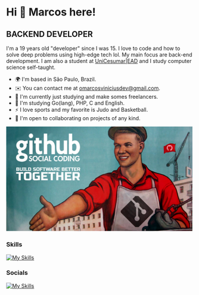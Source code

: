 <!--
 _____ _         _____ _        _ _                   __  _   _ _       _        _ _             _ 
|  _  | |       /  ___| |      | | |                 / / | | | (_)     | |      | | |           | |
| | | | | __ _  \ `--.| |_ __ _| | | _____ _ __     / /  | |_| |_   ___| |_ __ _| | | _____ _ __| |
| | | | |/ _` |  `--. \ __/ _` | | |/ / _ \ '__|   / /   |  _  | | / __| __/ _` | | |/ / _ \ '__| |
\ \_/ / | (_| | /\__/ / || (_| | |   <  __/ |     / /    | | | | | \__ \ || (_| | |   <  __/ |  |_|
 \___/|_|\__,_| \____/ \__\__,_|_|_|\_\___|_|    /_/     \_| |_/_| |___/\__\__,_|_|_|\_\___|_|  (_)
                                                                                                   
Welcome! Feel free to copy me! (FREE AS IN FREEDOM)
-->
Hi 👀 Marcos here!
==========================

BACKEND DEVELOPER
-----------------------------

I'm a 19 years old "developer" since I was 15. I love to code and how to solve deep problems using high-edge tech lol. My main focus are back-end development. I am also a student at [UniCesumar|EAD](https://www.unicesumar.edu.br/home/) and I study computer science self-taught.
 
* 🌍  I'm based in São Paulo, Brazil.
* ✉️  You can contact me at [omarcosviniciusdev@gmail.com](mailto:omarcosviniciusdev@gmail.com).
* 🚀  I'm currently just studying and make somes freelancers.
* 🧠  I'm studying Go(lang), PHP, C and English.
* ⚡  I love sports and my favorite is Judo and Basketball.
* 🤝  I'm open to collaborating on projects of any kind.
<img src="https://raw.githubusercontent.com/odmrs/odmrs/master/togetherhub.jpeg" width="500">

### Skills
[![My Skills](https://skillicons.dev/icons?i=php,laravel,go,linux,git)](https://github.com/odmrs)

### Socials
[![My Skills](https://skillicons.dev/icons?i=linkedin)](https://www.linkedin.com/in/marcos-vin%C3%ADcius-8ab575260/)

